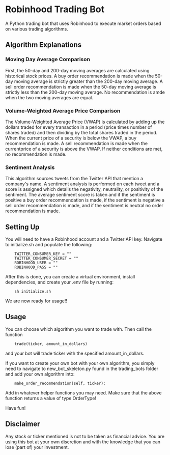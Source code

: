 # Robinhood Trading Bot
A Python trading bot that uses Robinhood to execute market orders based on various trading algorithms.

<h2> Algorithm Explanations </h2>

<h3> Moving Day Average Comparison </h3>
First, the 50-day and 200-day moving averages are calculated using historical stock prices. 
A buy order recommendation is made when the 50-day moving average is strictly greater than the 200-day moving average.
A sell order recommendation is made when the 50-day moving average is strictly less than the 200-day moving average.
No recommendation is amde when the two moving averages are equal.

<h3> Volume-Weighted Average Price Comparison </h3>
The Volume-Weighted Average Price (VWAP) is calculated by adding up the dollars traded for every transaction in a period (price times number of shares traded)
and then dividing by the total shares traded in the period. When the current price of a security is below the VWAP, a buy recommendation is made.
A sell recommendation is made when the currentprice of a security is above the VWAP. If neither conditions are met, no recommendation is made.

<h3> Sentiment Analysis </h3>
This algorithm sources tweets from the Twitter API that mention a company's name. A sentiment analysis is performed on each tweet and a score is assigned
which details the negativity, neutrality, or positivity of the sentiment. The average sentiment score is taken and if the sentiment is positive a buy
order recommendation is made, if the sentiment is negative a sell order recommendation is made, and if the sentiment is neutral no order recommendation
is made.


<h2> Setting Up </h2>
You will need to have a Robinhood account and a Twitter API key. Navigate to initialize.sh and populate the following:

        TWITTER_CONSUMER_KEY = ""
        TWITTER_CONSUMER_SECRET = ""
        ROBINHOOD_USER = ""
        ROBINHOOD_PASS = ""

After this is done, you can create a virtual environment, install dependencies, and create your .env file by running:

        sh initialize.sh

We are now ready for usage!!


<h2> Usage </h2>
You can choose which algorithm you want to trade with. Then call the function

        trade(ticker, amount_in_dollars)

and your bot will trade ticker with the specified amount_in_dollars.

If you want to create your own bot with your own algorithm, you simply need to navigate to new_bot_skeleton.py found in the trading_bots folder and add
your own algorithm into:
        
        make_order_recommendation(self, ticker):

Add in whatever helper functions you may need. Make sure that the above function returns a value of type OrderType!

Have fun!

<h2> Disclaimer </h2>
Any stock or ticker mentioned is not to be taken as financial advice. You are using this bot at your own discretion and with the knowledge that you can lose
(part of) your investment.
